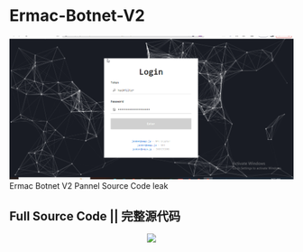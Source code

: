 # Ermac-Botnet-V2
![Screenshot](Screenshot.png)
Ermac Botnet V2 Pannel Source Code leak 

## Full Source Code || 完整源代码

<p align="center">
<a href="https://t.me/hackfilter" > <img src="https://img.shields.io/badge/Telegram-1DA1F2?style=for-the-badge&logo=Telegram&logoColor=white"> </a></p>

